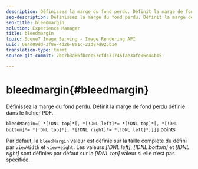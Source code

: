 ```yaml
---
description: Définissez la marge du fond perdu. Définit la marge de fond perdu définie dans le fichier PDF.
seo-description: Définissez la marge du fond perdu. Définit la marge de fond perdu définie dans le fichier PDF.
seo-title: bleedmargin
solution: Experience Manager
title: bleedmargin
topic: Scene7 Image Serving - Image Rendering API
uuid: 084d09dd-3f8e-4d2b-8a1c-21d87d925b14
translation-type: tm+mt
source-git-commit: 7bc7b3a86fbcdc57cfdc31745fae3afc06e44b15

---
```



# bleedmargin{#bleedmargin}

Définissez la marge du fond perdu. Définit la marge de fond perdu définie dans le fichier PDF.

`bleedMargin=[ *[!DNL top]*[, *[!DNL left]*= *[!DNL top]*[, *[!DNL bottom]*= *[!DNL top]*[, *[!DNL right]*= *[!DNL left]*]]]]` points

Par défaut, la `bleedMargin` valeur est définie sur la taille complète du défini par `viewWidth` et `viewHeight`. Les valeurs *[!DNL left]*, *[!DNL bottom]* et *[!DNL right]* sont définies par défaut sur la *[!DNL top]* valeur si elle n’est pas spécifiée.

